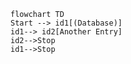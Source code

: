 

```mermaid
flowchart TD
Start --> id1[(Database)]
id1--> id2[Another Entry]
id2-->Stop
id1-->Stop
```


